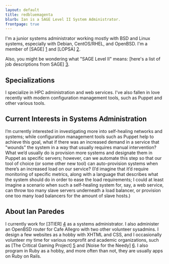 ```yaml
---
layout: default
title: redbluemagenta
blurb: Ian is a SAGE Level II System Administrator.
frontpage: true
---
```


I'm a junior systems administrator working mostly with BSD and Linux systems,
especially with Debian, CentOS/RHEL, and OpenBSD.  I'm a member of [SAGE] [1]
and [LOPSA] [2].

Also, you might be wondering what "SAGE Level II" means: [here's a list of
job descriptions from SAGE] [3].

Specializations
---------------

I specialize in HPC administration and web services.  I've also fallen in love
recently with modern configuration management tools, such as Puppet and other
various tools.

Current Interests in Systems Administration
-------------------------------------------

I’m currently interested in investigating more into self-healing networks and
systems; while configuration management tools such as Puppet help to achieve
this goal, what if there was an increased demand in a service that "wounds"
the system in a way that usually requires manual intervention? What we’d
usually do is provision more systems and designate them in Puppet as specific
servers; however, can we automate this step so that our tool of choice (or
some other new tool) can auto-provision systems when there’s an increased load
on our service? (I’d imagine that it’d require monitoring of specific metrics,
along with a language that describes what the system should do in order to
ease the load requirements; I could at least imagine a scenario when such a
self-healing system for, say, a web service, can throw too many slave servers
underneath a load balancer, or provision one too many load balancers for the
amount of slave hosts.)

About Ian Paredes
-----------------

I currently work for [3TIER] [4] as a systems administrator. I also administer
an OpenBSD router for Cafe Allegro with two other volunteer sysadmins. I
design a few websites as a hobby with XHTML and CSS, and I occasionally
volunteer my time for various nonprofit and academic organizations, such as
[The Critical Gaming Project] [5] and [Noise for the Needy] [6]. I also
program in Ruby as a hobby, and more often than not, they are usually apps
on Ruby on Rails.

[1]: http://sage.org
[2]: http://lopsa.org
[3]: http://www.sage.org/field/jobs-descriptions.html
[4]: http://3tier.com
[5]: http://depts.washington.edu/critgame
[6]: http://noisefortheneedy.org
